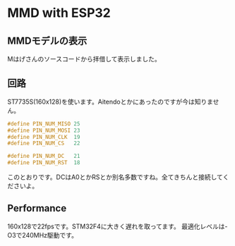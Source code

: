 # MMD with ESP32
## MMDモデルの表示
Mはげさんのソースコードから拝借して表示しました。
## 回路
ST7735S(160x128)を使います。Aitendoとかにあったのですが今は知りません。
```c
#define PIN_NUM_MISO 25
#define PIN_NUM_MOSI 23
#define PIN_NUM_CLK  19
#define PIN_NUM_CS   22

#define PIN_NUM_DC   21
#define PIN_NUM_RST  18
```
このとおりです。DCはA0とかRSとか別名多数ですね。全てきちんと接続してくださいよ。

## Performance
160x128で22fpsです。STM32F4に大きく遅れを取ってます。
最適化レベルは-O3で240MHz駆動です。

